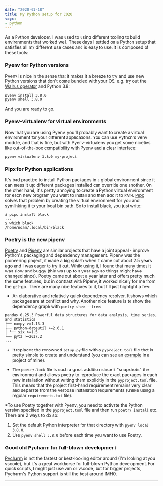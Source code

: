 ```yaml
---
date: "2020-01-18"
title: My Python setup for 2020
tags:
- python
---
```


As a Python developer, I was used to using different tooling to build environments that worked well. These days I settled on a Python setup that satisfies all my different use cases and is easy to use. It is composed of these tools:

### Pyenv for Python versions

[Pyenv](https://github.com/pyenv/pyenv) is nice in the sense that it makes it a breeze to try and use new Python versions that don't come bundled with your OS. e.g. try out the [Walrus operator](https://www.python.org/dev/peps/pep-0572/) and Python 3.8:

```bash
pyenv install 3.8.0
pyenv shell 3.8.0
```

And you are ready to go.

### Pyenv-virtualenv for virtual environments

Now that you are using Pyenv, you'll probably want to create a virtual environment for your different applications. You can use Python's venv module, and that is fine, but with Pyenv-virtualenv you get some niceties like out-of-the-box compatibility with Pyenv and a clear interface:

```bash
pyenv virtualenv 3.8.0 my-project
```

### Pipx for Python applications

It's bad practice to install Python packages in a global environment since it can mess it up: different packages installed can override one another. On the other hand, it's pretty annoying to create a Python virtual environment for each new program you want to install and then add it to `PATH`. [Pipx](https://pipxproject.github.io/pipx/) solves that problem by creating the virtual environment for you and symlinking it to your local bin path. So to install black, you just write:

```shell
$ pipx install black
...
$ which black
/home/noam/.local/bin/black
```

### Poetry is the new pipenv

[Poetry](https://python-poetry.org/) and [Pipenv](https://pipenv-fork.readthedocs.io/en/latest/) are similar projects that have a joint appeal - improve Python's packaging and dependency management. Pipenv was the pioneering project, it made a big splash when it came out about 2.5 years ago and I was eager to try it out. While using it, I found that many times it was slow and buggy (this was up to a year ago so things might have changed since). Poetry came out about a year later and offers pretty much the same features, but in contrast with Pipenv, it worked nicely for me from the get-go. There are many nice features to it, but I'll just highlight a few:

- An elaborative and relatively quick dependency resolver. It shows which packages are at conflict and why. Another nice feature is to show the dependency graph with `poetry show --tree`:

```text
pandas 0.25.3 Powerful data structures for data analysis, time series, and statistics
├── numpy >=1.13.3
├── python-dateutil >=2.6.1
│ └── six >=1.5
└── pytz >=2017.2
...
```

- It replaces the renowned `setup.py` file with a `pyproject.toml` file that is pretty simple to create and understand (you can see an [example](https://github.com/noamelf/toshl-fixer/blob/master/pyproject.toml) in a project of mine).

- The `poetry.lock` file is such a great addition since it "snapshots" the environment and allows poetry to reproduce the exact packages in each new installation without writing them explicitly in the `pyproject.toml` file. This means that the project first-hand requirement remains very clear and separate from the verbose installation requirements (unlike using a regular `requirements.txt` file).

*To use Poetry together with Pyenv, you need to activate the Python version specified in the `pyproject.toml` file and then run `poetry install` etc. There are 2 ways to do so:

1. Set the default Python interpreter for that directory with `pyenv local 3.8.0`.
2. Use `pyenv shell 3.8.0` before each time you want to use Poetry.

### Good old Pycharm for full-blown development

[Pycharm](https://www.jetbrains.com/pycharm/) is not the fastest or best-looking editor around (I'm looking at you vscode), but it's a great workhorse for full-blown Python development. For quick scripts, I might just use vim or vscode, but for bigger projects, Pycharm's Python support is still the best around IMHO.

---
